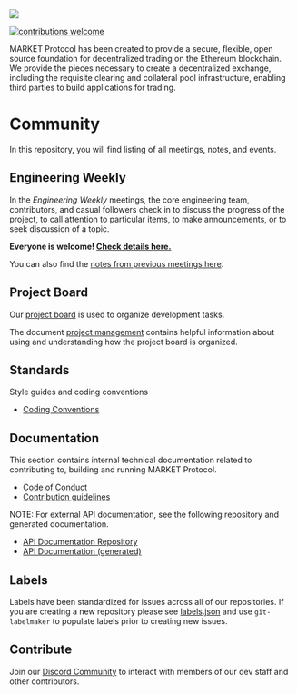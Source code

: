 <img src="https://github.com/MARKETProtocol/dApp/blob/master/src/img/MARKETProtocol-Light.png?raw=true" align="middle">

[![contributions welcome](https://img.shields.io/badge/contributions-welcome-brightgreen.svg?style=flat)](https://github.com/dwyl/esta/issues)

MARKET Protocol has been created to provide a secure, flexible, open source foundation for decentralized trading on the Ethereum blockchain. We provide the pieces necessary to create a decentralized exchange, including the requisite clearing and collateral pool infrastructure, enabling third parties to build applications for trading.

# Community

In this repository, you will find listing of all meetings, notes, and events.

## Engineering Weekly

In the *Engineering Weekly* meetings, the core engineering team, contributors, and casual followers check in to discuss the progress of the project, to call attention to particular items, to make announcements, or to seek discussion of a topic.

**Everyone is welcome! [Check details here.](https://github.com/MARKETProtocol/community/blob/master/engineering-weekly.md)**

You can also find the [notes from previous meetings here](https://github.com/MARKETProtocol/community/tree/master/meeting-notes).

## Project Board

Our [project board](https://github.com/orgs/MARKETProtocol/projects/1) is used to organize development tasks.

The document [project management](https://github.com/MARKETProtocol/community/blob/master/project-management.md) contains helpful information about using and understanding how the project board is organized.

## Standards

Style guides and coding conventions

* [Coding Conventions](https://github.com/MARKETProtocol/meta/blob/master/guidelines/CODING_CONVENTIONS.md)

## Documentation

This section contains internal technical documentation related to contributing to, building and running MARKET Protocol.

* [Code of Conduct](https://github.com/MARKETProtocol/meta/blob/master/guidelines/CODE_OF_CONDUCT.md)
* [Contribution guidelines](https://github.com/MARKETProtocol/meta/blob/master/guidelines/CONTRIBUTING.md)

NOTE: For external API documentation, see the following repository and generated documentation.

* [API Documentation Repository](https://github.com/MARKETProtocol/Docs)
* [API Documentation (generated)](http://docs.marketprotocol.io/)

## Labels

Labels have been standardized for issues across all of our repositories.  If you are creating a new repository please see [labels.json](https://github.com/MARKETProtocol/meta/blob/master/config/labels.json) and use `git-labelmaker` to populate labels prior to creating new issues. 

## Contribute

Join our [Discord Community](https://www.marketprotocol.io/discord) to interact with members of our dev staff and other contributors.
